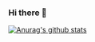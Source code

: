 ### Hi there 👋
<!-- set stats card -->
[![Anurag's github stats](https://github-readme-stats.vercel.app/api?username=hylurk&show_icons=true&count_private=true&theme=chartreuse-dark)](https://github.com/anuraghazra/github-readme-stats)

<!-- set extra pins 
[![ReadMe Card](https://github-readme-stats.vercel.app/api/pin?username=hylurk&repo=docs&theme=chartreuse-dark&show_owner=true)](https://github.com/anuraghazra/github-readme-stats)
-->

<!-- set top languages card 
[![Top Langs](https://github-readme-stats.vercel.app/api/top-langs/?username=hylurk)](https://github.com/anuraghazra/github-readme-stats)
-->
<!--
**hylurk/hylurk** is a ✨ _special_ ✨ repository because its `README.md` (this file) appears on your GitHub profile.

Here are some ideas to get you started:

- 🔭 I’m currently working on ...
- 🌱 I’m currently learning ...
- 👯 I’m looking to collaborate on ...
- 🤔 I’m looking for help with ...
- 💬 Ask me about ...
- 📫 How to reach me: ...
- 😄 Pronouns: ...
- ⚡ Fun fact: ...
-->
